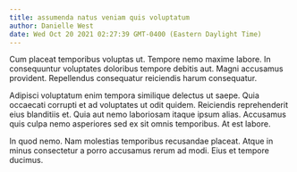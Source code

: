 ```yaml
---
title: assumenda natus veniam quis voluptatum
author: Danielle West
date: Wed Oct 20 2021 02:27:39 GMT-0400 (Eastern Daylight Time)
---
```

Cum placeat temporibus voluptas ut. Tempore nemo maxime labore. In consequuntur voluptates doloribus tempore debitis aut. Magni accusamus provident. Repellendus consequatur reiciendis harum consequatur.

 Adipisci voluptatum enim tempora similique delectus ut saepe. Quia occaecati corrupti et ad voluptates ut odit quidem. Reiciendis reprehenderit eius blanditiis et. Quia aut nemo laboriosam itaque ipsum alias. Accusamus quis culpa nemo asperiores sed ex sit omnis temporibus. At est labore.

 In quod nemo. Nam molestias temporibus recusandae placeat. Atque in minus consectetur a porro accusamus rerum ad modi. Eius et tempore ducimus.